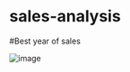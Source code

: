 # sales-analysis


#Best year of sales

![image](https://github.com/user-attachments/assets/b26bfac4-dfbf-47df-acba-9a677ae7c67c)

















